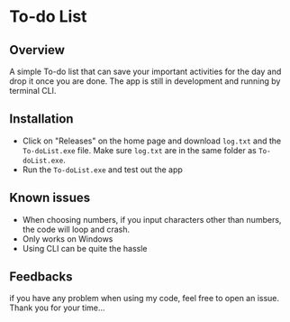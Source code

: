 # To-do List
## Overview
A simple To-do list that can save your important activities for the day and drop it once you are done. The app is still in development and running by terminal CLI.

## Installation
* Click on "Releases" on the home page and download `log.txt` and the `To-doList.exe` file. Make sure `log.txt` are in the same folder as `To-doList.exe`.
* Run the `To-doList.exe` and test out the app

## Known issues
* When choosing numbers, if you input characters other than numbers, the code will loop and crash.
* Only works on Windows
* Using CLI can be quite the hassle

## Feedbacks
if you have any problem when using my code, feel free to open an issue.
Thank you for your time...
